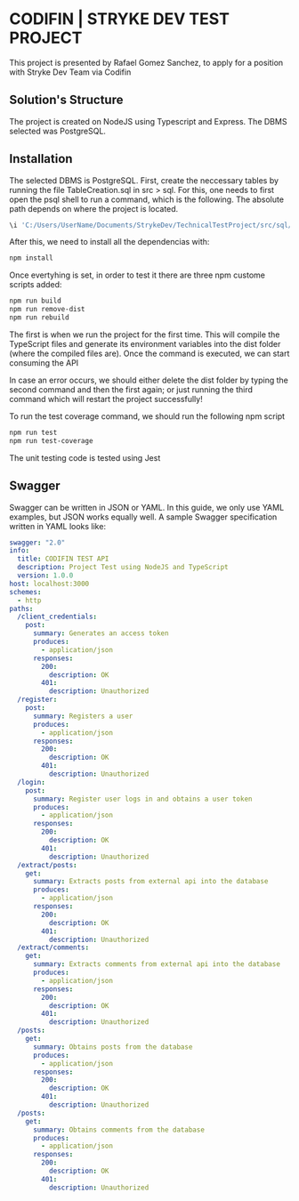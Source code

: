 # CODIFIN | STRYKE DEV TEST PROJECT

This project is presented by Rafael Gomez Sanchez, to apply for a position with Stryke Dev Team via Codifin

## Solution's Structure
The project is created on NodeJS using Typescript and Express. The DBMS selected was PostgreSQL.

## Installation
The selected DBMS is PostgreSQL. First, create the neccessary tables by running the file TableCreation.sql in src > sql. For this, one needs to first open the psql shell to run a command, which is the following. The absolute path depends on where the project is located.

```bash
\i 'C:/Users/UserName/Documents/StrykeDev/TechnicalTestProject/src/sql/TableCreation.sql'
```
After this, we need to install all the dependencias with:

```bash
npm install
```

Once evertyhing is set, in order to test it there are three npm custome scripts added:

```bash
npm run build
npm run remove-dist
npm run rebuild
```

The first is when we run the project for the first time. This will compile the TypeScript files and generate its environment variables into the dist folder (where the compiled files are). Once the command is executed, we can start consuming the API

In case an error occurs, we should either delete the dist folder by typing the second command and then the first again; or just running the third command which will restart the project successfully!

To run the test coverage command, we should run the following npm script

```bash
npm run test
npm run test-coverage
```

The unit testing code is tested using Jest

## Swagger
Swagger can be written in JSON or YAML. In this guide, we only use YAML examples, but JSON works equally well. A sample Swagger specification written in YAML looks like:

```yaml
swagger: "2.0"
info:
  title: CODIFIN TEST API
  description: Project Test using NodeJS and TypeScript
  version: 1.0.0
host: localhost:3000
schemes:
  - http
paths:
  /client_credentials:
    post:
      summary: Generates an access token
      produces:
        - application/json
      responses:
        200:
          description: OK
        401:
          description: Unauthorized
  /register:
    post:
      summary: Registers a user
      produces:
        - application/json
      responses:
        200:
          description: OK
        401:
          description: Unauthorized
  /login:
    post:
      summary: Register user logs in and obtains a user token
      produces:
        - application/json
      responses:
        200:
          description: OK
        401:
          description: Unauthorized
  /extract/posts:
    get:
      summary: Extracts posts from external api into the database
      produces:
        - application/json
      responses:
        200:
          description: OK
        401:
          description: Unauthorized
  /extract/comments:
    get:
      summary: Extracts comments from external api into the database
      produces:
        - application/json
      responses:
        200:
          description: OK
        401:
          description: Unauthorized
  /posts:
    get:
      summary: Obtains posts from the database
      produces:
        - application/json
      responses:
        200:
          description: OK
        401:
          description: Unauthorized
  /posts:
    get:
      summary: Obtains comments from the database
      produces:
        - application/json
      responses:
        200:
          description: OK
        401:
          description: Unauthorized
```